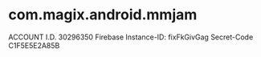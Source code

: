 # com.magix.android.mmjam
ACCOUNT I.D. 30296350 Firebase Instance-ID: fixFkGivGag Secret-Code C1F5E5E2A85B
